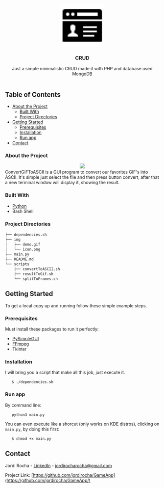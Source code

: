 <p align="center">
  <a href="https://game-app-store.herokuapp.com/">
    <img src="https://github.com/jordirocha/CRUD/blob/main/src/public/img/icon.png" alt="Logo" width="140" height="140">
  </a>

  <h3 align="center">CRUD</h3>

  <p align="center">
    Just a simple minimalistic CRUD made it with PHP and database used MongoDB
    <br />
    <br />
  </p>
</p>

## Table of Contents

* [About the Project](#about-the-project)
  * [Built With](#built-with)
  * [Project Directories](#project-directories)
* [Getting Started](#getting-started)
  * [Prerequisites](#prerequisites)
  * [Installation](#installation)
  * [Run app](#run-app)
* [Contact](#contact)


### About the Project
<div align="center">
  <img src="https://github.com/jordirocha/ConvertGIFToASCII/blob/main/img/demo.gif" />
</div>
ConvertGIFToASCII is a GUI program to convert our favorites GIF's into ASCII. 
It's simple just select the file and then press button convert, after that a new terminal window will display it, showing the result.

### Built With
* [Python](https://www.python.org/)
* Bash Shell

### Project Directories
    ├── dependencies.sh
    ├── img
    │   ├── demo.gif
    │   └── icon.png
    ├── main.py
    ├── README.md
    └── scripts
        ├── convertToASCII.sh
        ├── resultToGif.sh
        └── splitToFrames.sh

## Getting Started
To get a local copy up and running follow these simple example steps.

### Prerequisites
Must install these packages to run it perfectly:
* [PySimpleGUI](https://github.com/PySimpleGUI/PySimpleGUI)
* [FFmpeg](https://github.com/FFmpeg/FFmpeg)
* Tkinter

### Installation
I will bring you a script that make all this job, just execute it.

       $ ./dependencies.sh
       
### Run app
By command line:

       python3 main.py
       
You can even execute like a shorcut (only works on KDE distros), clicking on `main.py`, by doing this first:
 
       $ chmod +x main.py


## Contact

Jordi Rocha - [LinkedIn](https://es.linkedin.com/in/jordirocharocha) - jordirocharocha@gmail.com

Project Link: [https://github.com/jordirocha/GameApp](https://github.com/jordirocha/GameApp/)
